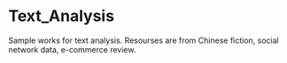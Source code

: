 # Text_Analysis
Sample works for text analysis.
Resourses are from Chinese fiction, social network data, e-commerce review.
